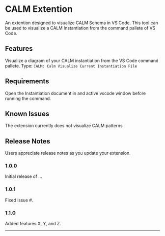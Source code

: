 # CALM Extention 

An extention designed to visualize CALM Schema in VS Code.
This tool can be used to visualize a CALM Instantiation from the command pallete of VS Code.

## Features
Visualize a diagram of your CALM instantiation from the VS Code command pallete.
Type: ``CALM: Calm Visualize Current Instantiation File``


## Requirements

Open the Instantiation document in and active vscode window before running the command.


## Known Issues

The extension currently does not visualize CALM patterns

## Release Notes

Users appreciate release notes as you update your extension.

### 1.0.0

Initial release of ...

### 1.0.1

Fixed issue #.

### 1.1.0

Added features X, Y, and Z.

---
